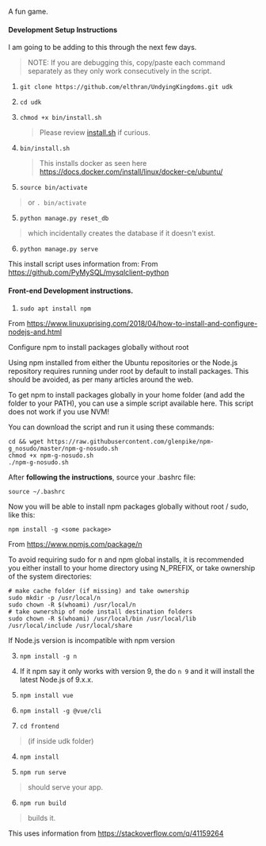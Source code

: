 A fun game.

#### Development Setup Instructions

I am going to be adding to this through the next few days.
> NOTE: If you are debugging this, copy/paste each command separately as they only work consecutively in the script.

1. `git clone https://github.com/elthran/UndyingKingdoms.git udk`

3. `cd udk`

2. `chmod +x bin/install.sh`
    > Please review [install.sh](https://github.com/elthran/UndyingKingdoms/blob/master/bin/install.sh) if curious.

3. `bin/install.sh`
    > This installs docker as seen here https://docs.docker.com/install/linux/docker-ce/ubuntu/

4. `source bin/activate`
> or `. bin/activate`

5. `python manage.py reset_db`
> which incidentally creates the database if it doesn't exist.

6. `python manage.py serve`

This install script uses information from:
From https://github.com/PyMySQL/mysqlclient-python

#### Front-end Development instructions.

1. `sudo apt install npm`

From https://www.linuxuprising.com/2018/04/how-to-install-and-configure-nodejs-and.html

Configure npm to install packages globally without root

Using npm installed from either the Ubuntu repositories or the Node.js repository requires running under root by default to install packages. This should be avoided, as per many articles around the web.

To get npm to install packages globally in your home folder (and add the folder to your PATH), you can use a simple script available here. This script does not work if you use NVM!

You can download the script and run it using these commands:

```
cd && wget https://raw.githubusercontent.com/glenpike/npm-g_nosudo/master/npm-g-nosudo.sh
chmod +x npm-g-nosudo.sh
./npm-g-nosudo.sh
```

After **following the instructions**, source your .bashrc file:

`source ~/.bashrc`

Now you will be able to install npm packages globally without root / sudo, like this:

`npm install -g <some package>`

From https://www.npmjs.com/package/n

To avoid requiring sudo for n and npm global installs, it is recommended you either install to your home directory using N_PREFIX, or take ownership of the system directories:

```
# make cache folder (if missing) and take ownership 
sudo mkdir -p /usr/local/n
sudo chown -R $(whoami) /usr/local/n
# take ownership of node install destination folders 
sudo chown -R $(whoami) /usr/local/bin /usr/local/lib /usr/local/include /usr/local/share
```

If Node.js version is incompatible with npm version

3. `npm install -g n`

3. If it npm say it only works with version 9, the do `n 9` and it will install the latest Node.js of 9.x.x.

5. `npm install vue`

4. `npm install -g @vue/cli`

3. `cd frontend`
> (if inside udk folder)

4. `npm install`

5. `npm run serve`
> should serve your app. 
6. `npm run build`
> builds it.

This uses information from https://stackoverflow.com/q/41159264
